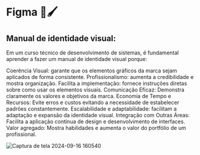 # Figma 🎨🖌️

## Manual de identidade visual:
Em um curso técnico de desenvolvimento de sistemas, é fundamental aprender a fazer um manual de identidade visual porque:

Coerência Visual: garante que os elementos gráficos da marca sejam aplicados de forma consistente.
Profissionalismo: aumenta a credibilidade e mostra organização.
Facilita a implementação: fornece instruções diretas sobre como usar os elementos visuais.
Comunicação Eficaz: Demonstra claramente os valores e objetivos da marca.
Economia de Tempo e Recursos: Evite erros e custos evitando a necessidade de estabelecer padrões constantemente.
Escalabilidade e adaptabilidade: facilitam a adaptação e expansão da identidade visual.
Integração com Outras Áreas: Facilita a aplicação contínua de design e desenvolvimento de interfaces.
Valor agregado: Mostra habilidades e aumenta o valor do portfólio de um profissional.

![Captura de tela 2024-09-16 160540](https://github.com/user-attachments/assets/a5529c04-6ccd-4a7a-b9b7-80c286aeedf2)

